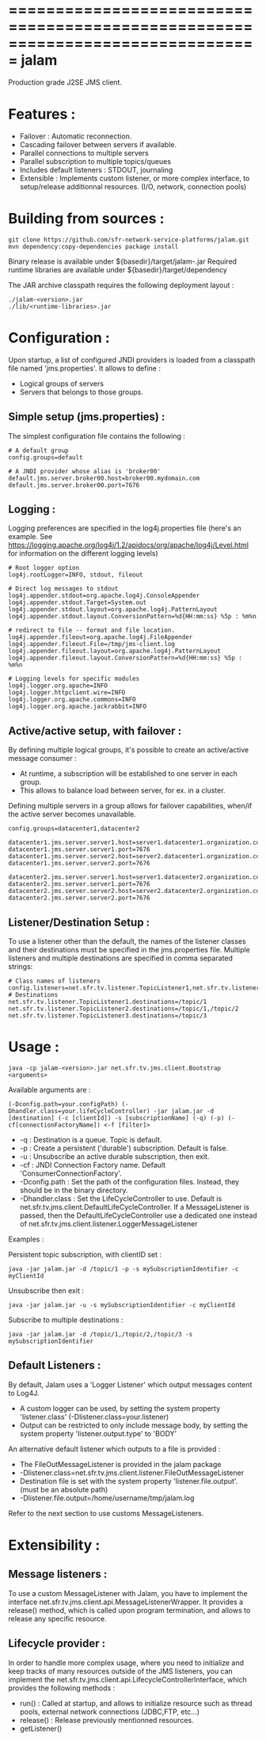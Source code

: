 ===============================================================================
    jalam
===============================================================================

Production grade J2SE JMS client.

Features : 
===============================================================================

 - Failover : Automatic reconnection.
 - Cascading failover between servers if available.
 - Parallel connections to multiple servers
 - Parallel subscription to multiple topics/queues
 - Includes default listeners : STDOUT, journaling
 - Extensible : Implements custom listener, or more complex interface, to setup/release
    additionnal resources. (I/O, network, connection pools)

Building from sources :
===============================================================================

    git clone https://github.com/sfr-network-service-platforms/jalam.git
    mvn dependency:copy-dependencies package install

Binary release is available under ${basedir}/target/jalam-<version>.jar
Required runtime libraries are available under ${basedir}/target/dependency

The JAR archive classpath requires the following deployment layout :

    ./jalam-<version>.jar
    ./lib/<runtime-libraries>.jar

Configuration :
===============================================================================

Upon startup, a list of configured JNDI providers is loaded from a classpath file named 'jms.properties'.
It allows to define :

 - Logical groups of servers
 - Servers that belongs to those groups.
 
Simple setup (jms.properties) :
-------------------------------
 
 The simplest configuration file contains the following :

    # A default group
    config.groups=default

    # A JNDI provider whose alias is 'broker00'
    default.jms.server.broker00.host=broker00.mydomain.com
    default.jms.server.broker00.port=7676

Logging :
---------

Logging preferences are specified in the log4j.properties file (here's an example. See https://logging.apache.org/log4j/1.2/apidocs/org/apache/log4j/Level.html for information on the different logging levels)
 
    # Root logger option
    log4j.rootLogger=INFO, stdout, fileout

    # Direct log messages to stdout
    log4j.appender.stdout=org.apache.log4j.ConsoleAppender
    log4j.appender.stdout.Target=System.out
    log4j.appender.stdout.layout=org.apache.log4j.PatternLayout
    log4j.appender.stdout.layout.ConversionPattern=%d{HH:mm:ss} %5p : %m%n
    
    # redirect to file -- format and file location.
    log4j.appender.fileout=org.apache.log4j.FileAppender
    log4j.appender.fileout.File=/tmp/jms-client.log
    log4j.appender.fileout.layout=org.apache.log4j.PatternLayout
    log4j.appender.fileout.layout.ConversionPattern=%d{HH:mm:ss} %5p : %m%n

    # Logging levels for specific modules
    log4j.logger.org.apache=INFO
    log4j.logger.httpclient.wire=INFO
    log4j.logger.org.apache.commons=INFO
    log4j.logger.org.apache.jackrabbit=INFO


Active/active setup, with failover :
------------------------------------

By defining multiple logical groups, it's possible to create an active/active message consumer :
 - At runtime, a subscription will be established to one server in each group.
 - This allows to balance load between server, for ex. in a cluster.

Defining multiple servers in a group allows for failover capabilities, when/if the active server
becomes unavailable.

    config.groups=datacenter1,datacenter2

    datacenter1.jms.server.server1.host=server1.datacenter1.organization.com
    datacenter1.jms.server.server1.port=7676
    datacenter1.jms.server.server2.host=server2.datacenter1.organization.com
    datacenter1.jms.server.server2.port=7676

    datacenter2.jms.server.server1.host=server1.datacenter2.organization.com
    datacenter2.jms.server.server1.port=7676
    datacenter2.jms.server.server2.host=server2.datacenter2.organization.com
    datacenter2.jms.server.server2.port=7676

Listener/Destination Setup :
----------------------------

To use a listener other than the default, the names of the listener classes and their destinations must be specified in the jms.properties file. Multiple listeners and multiple destinations are specified in comma separated strings:

    # Class names of listeners
    config.listeners=net.sfr.tv.listener.TopicListener1,net.sfr.tv.listener.TopicListener2,net.sfr.tv.listener.TopicListener3
    # Destinations
    net.sfr.tv.listener.TopicListener1.destinations=/topic/1
    net.sfr.tv.listener.TopicListener2.destinations=/topic/1,/topic/2
    net.sfr.tv.listener.TopicListener3.destinations=/topic/3
	
Usage :
===============================================================================

    java -cp jalam-<version>.jar net.sfr.tv.jms.client.Bootstrap <arguments>

Available arguments are : 

    (-Dconfig.path=your.configPath) (-Dhandler.class=your.lifeCycleController) -jar jalam.jar -d [destination] (-c [clientId]) -s [subscriptionName] (-q) (-p) (-cf[connectionFactoryName]) <-f [filter]>

 - -q  : Destination is a queue. Topic is default.
 - -p  : Create a persistent ('durable') subscription. Default is false.
 - -u  : Unsubscribe an active durable subscription, then exit.
 - -cf : JNDI Connection Factory name. Default 'ConsumerConnectionFactory'.
 - -Dconfig.path : Set the path of the configuration files. Instead, they should be in the binary directory. 
 - -Dhandler.class : Set the LifeCycleController to use. Default is net.sfr.tv.jms.client.DefaultLifeCycleController. If a MessageListener is passed, then the DefaultLifeCycleController use a dedicated one instead of net.sfr.tv.jms.client.listener.LoggerMessageListener

                
Examples :

Persistent topic subscription, with clientID set :

    java -jar jalam.jar -d /topic/1 -p -s mySubscriptionIdentifier -c myClientId
Unsubscribe then exit :

    java -jar jalam.jar -u -s mySubscriptionIdentifier -c myClientId
Subscribe to multiple destinations :

    java -jar jalam.jar -d /topic/1,/topic/2,/topic/3 -s mySubscriptionIdentifier

Default Listeners :
-----------

By default, Jalam uses a 'Logger Listener' which output messages content to Log4J.

 - A custom logger can be used, by setting the system property 'listener.class' (-Dlistener.class=your.listener)
 - Output can be restricted to only include message body, by setting the system property 'listener.output.type' to 'BODY'

An alternative default listener which outputs to a file is provided :

 - The FileOutMessageListener is provided in the jalam package
  - -Dlistener.class=net.sfr.tv.jms.client.listener.FileOutMessageListener
 - Destination file is set with the system property 'listener.file.output'. (must be an absolute path)
  - -Dlistener.file.output=/home/username/tmp/jalam.log

Refer to the next section to use customs MessageListeners.
	
Extensibility :
===============================================================================

Message listeners :
-------------------

To use a custom MessageListener with Jalam, you have to implement the interface net.sfr.tv.jms.client.api.MessageListenerWrapper.
It provides a release() method, which is called upon program termination, and allows to release any specific resource.

Lifecycle provider :
-------------------

In order to handle more complex usage, where you need to initialize and keep tracks of many resources outside of the JMS listeners,
you can implement the net.sfr.tv.jms.client.api.LifecycleControllerInterface, which provides the following methods :

 - run() : Called at startup, and allows to initialize resource such as thread pools, external network connections (JDBC,FTP, etc...)
 - release() : Release previously mentionned resources.
 - getListener()
